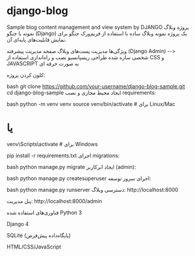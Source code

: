 # django-blog
Sample blog content management and view system by DJANGO
پروژه وبلاگ نمونه با جنگو (Django)
یک پروژه نمونه وبلاگ ساده با استفاده از فریم‌ورک جنگو برای نمایش قابلیت‌های پایه‌ای آن.

ویژگی‌ها
 مدیریت پست‌های وبلاگ
صفحه مدیریت پیشرفته (Django Admin) --> شخصی سازه شده 
طراحی ریسپانسیو
نصب و راه‌اندازی
استفاده از CSS و JAVASCRIPT به صورت حرفه ای

کلون کردن پروژه:

bash
git clone https://github.com/your-username/django-blog-sample.git
cd django-blog-sample
ایجاد محیط مجازی و نصب requirements:

bash
python -m venv venv
source venv/bin/activate  # برای Linux/Mac
# یا
venv\Scripts\activate  # برای Windows

pip install -r requirements.txt
اجرای migrations:

bash
python manage.py migrate
ایجاد ابرکاربر (admin):

bash
python manage.py createsuperuser
اجرای سرور توسعه:

bash
python manage.py runserver
دسترسی
وبلاگ: http://localhost:8000

پنل مدیریت: http://localhost:8000/admin

فناوری‌های استفاده شده
Python 3

Django 4

SQLite (پایگاه‌داده پیش‌فرض)

HTML/CSS/JavaScript

